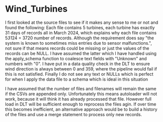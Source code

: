 # Wind_Turbines
I first looked at the source files to see if it makes any sense to me or not and found the following:
  Each file contains 5 turbines, each turbine has exactly 31 days of records all in March 2024, which explains why each file contains 5*31*24 = 3720 number of records.
  Although the requirement does say "the system is known to sometimes miss entries due to sensor malfunctions.", not sure if that means records could be missing or just the values of the records can be NULL.  I have assumed the latter which I have handled using the apply_schema function to coalesce text fields with "Unknown" and numbers with "0".
  I have put in a data quality check in the DLT to ensure wind direction is always between 0 and 359, where the pipeline would fail if this is not satisfied.
  Finally I do not see any text or NULLs which is perfect for when I apply the data file to a schema which is ideal in this situation

I have assumed that the number of files and filenames will remain the same if the CSVs are appended only.
Unfortunately this means autoloader will not work, because it will think it has already processed that file.  However full load in DLT will be sufficient enough to reprocess the files agin.
If over time this becomes inefficient, an alternative approach would be to build a history of the files and use a merge statement to process only new records.
